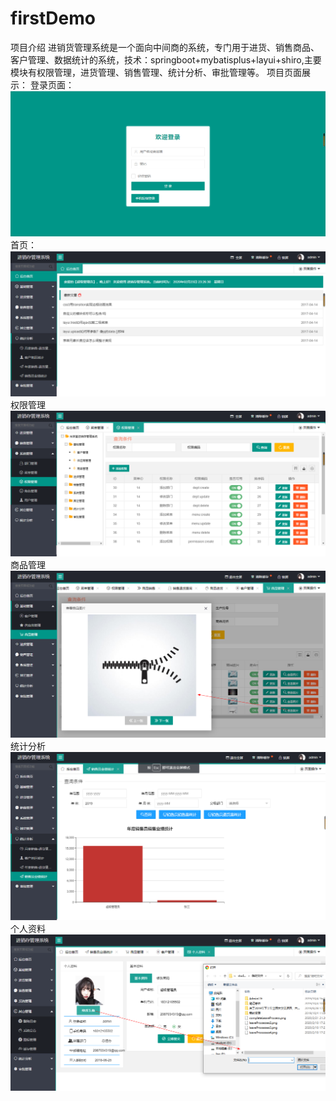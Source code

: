# firstDemo
项目介绍
进销货管理系统是一个面向中间商的系统，专门用于进货、销售商品、客户管理、数据统计的系统，技术：springboot+mybatisplus+layui+shiro,主要模块有权限管理，进货管理、销售管理、统计分析、审批管理等。
项目页面展示：
登录页面：
![登录页面](https://github.com/LLiuHuaXing/firstDemo/blob/master/newImage/%E7%99%BB%E5%BD%95.png "logo")  
首页：
![首面页面](https://github.com/LLiuHuaXing/firstDemo/blob/master/newImage/%E9%A6%96%E9%A1%B5.png "首页ogo")  
权限管理
![权限管理页面](https://github.com/LLiuHuaXing/firstDemo/blob/master/newImage/%E6%9D%83%E9%99%90%E7%AE%A1%E7%90%86.png "权限管理ogo") 
商品管理
![商品管理页面](https://github.com/LLiuHuaXing/firstDemo/blob/master/newImage/%E5%95%86%E5%93%81%E7%AE%A1%E7%90%86.png "商品管理logo") 
统计分析
![统计分析页面](https://github.com/LLiuHuaXing/firstDemo/blob/master/newImage/%E7%BB%9F%E8%AE%A1%E5%88%86%E6%9E%90.png "统计分析logo") 
个人资料
![个人资料页面](https://github.com/LLiuHuaXing/firstDemo/blob/master/newImage/%E4%B8%AA%E4%BA%BA%E8%B5%84%E6%96%99.png "个人资料logo") 
